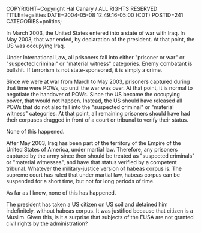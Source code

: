 COPYRIGHT=Copyright Hal Canary / ALL RIGHTS RESERVED
TITLE=legalities
DATE=2004-05-08 12:49:16-05:00 (CDT)
POSTID=241
CATEGORIES=politics;

In March 2003, the United States entered into a state of war with Iraq. In May 2003, that war ended, by declaration of the president. At that point, the US was occupying Iraq.

Under International Law, all prisoners fall into either "prisoner or war" or "suspected criminal" or "material witness" categories. Enemy combatant is bullshit. If terrorism is not state-sponsored, it is simply a crime.

Since we were at war from March to May 2003, prisoners captured during that time were POWs, up until the war was over. At that point, it is normal to negotiate the handover of POWs. Since the US became the occupying power, that would not happen. Instead, the US should have released all POWs that do not also fall into the "suspected criminal" or "material witness" categories. At that point, all remaining prisoners should have had their corpuses dragged in front of a court or tribunal to verify their status.

None of this happened.

After May 2003, Iraq has been part of the territory of the Empire of the United States of America, under martial law. Therefore, any prisoners captured by the army since then should be treated as "suspected criminals" or "material witnesses", and have that status verified by a competent tribunal. Whatever the military-justice version of habeas corpus is. The supreme court has ruled that under martial law, habeas corpus can be suspended for a short time, but not for long periods of time.

As far as I know, none of this has happened.

The president has taken a US citizen on US soil and detained him indefinitely, without habeas corpus. It was justified because that citizen is a Muslim. Given this, is it a surprise that subjects of the EUSA are not granted civil rights by the administration?
